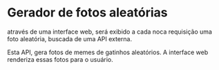 # Gerador de fotos aleatórias

através de uma interface web, será exibido 
a cada noca requisição uma foto aleatória,
buscada de uma API externa.

Esta API, gera fotos de memes de gatinhos 
aleatórios. A interface web renderiza essas
fotos para o usuário.
